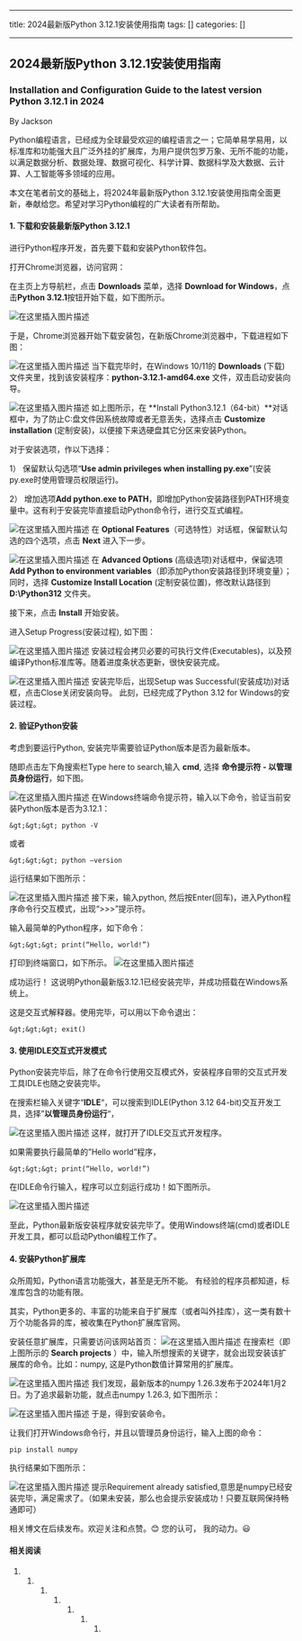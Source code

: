 
--- 
title:  2024最新版Python 3.12.1安装使用指南 
tags: []
categories: [] 

---
## 2024最新版Python 3.12.1安装使用指南

### Installation and Configuration Guide to the latest version Python 3.12.1 in 2024

By Jackson

>  
 Python编程语言，已经成为全球最受欢迎的编程语言之一；它简单易学易用，以标准库和功能强大且广泛外挂的扩展库，为用户提供包罗万象、无所不能的功能，以满足数据分析、数据处理、数据可视化、科学计算、数据科学及大数据、云计算、人工智能等多领域的应用。 


本文在笔者前文的基础上，将2024年最新版Python 3.12.1安装使用指南全面更新，奉献给您。希望对学习Python编程的广大读者有所帮助。

#### 1. 下载和安装最新版Python 3.12.1

进行Python程序开发，首先要下载和安装Python软件包。

打开Chrome浏览器，访问官网：

在主页上方导航栏，点击 **Downloads** 菜单，选择 **Download for Windows**，点击**Python 3.12.1**按钮开始下载，如下图所示。

<img src="https://img-blog.csdnimg.cn/direct/1c105101a68c4513b99ed0c7b3fdcac1.png" alt="在这里插入图片描述">

于是，Chrome浏览器开始下载安装包，在新版Chrome浏览器中，下载进程如下图：

<img src="https://img-blog.csdnimg.cn/direct/c6f439483fad4951ab503891765c29f3.png" alt="在这里插入图片描述"> 当下载完毕时，在Windows 10/11的 **Downloads** (下载)文件夹里，找到该安装程序：**python-3.12.1-amd64.exe** 文件，双击启动安装向导。

<img src="https://img-blog.csdnimg.cn/direct/1be3ae0fb85841b29e7537c04c47c1c6.png" alt="在这里插入图片描述"> 如上图所示，在 **Install Python3.12.1（64-bit）**对话框中，为了防止C:盘文件因系统故障或者无意丢失，选择点击 **Customize installation** (定制安装)，以便接下来选硬盘其它分区来安装Python。

对于安装选项，作以下选择：

1） 保留默认勾选项“**Use admin privileges when installing py.exe**”(安装py.exe时使用管理员权限运行)。

2） 增加选项**Add python.exe to PATH**，即增加Python安装路径到PATH环境变量中。这有利于安装完毕直接启动Python命令行，进行交互式编程。

<img src="https://img-blog.csdnimg.cn/direct/a32f659006c44e2cbccf3137bc6c114f.png" alt="在这里插入图片描述"> 在 **Optional Features**（可选特性）对话框，保留默认勾选的四个选项，点击 **Next** 进入下一步。

<img src="https://img-blog.csdnimg.cn/direct/179ae28ea09e440090e8920230274014.png" alt="在这里插入图片描述"> 在 **Advanced Options** (高级选项)对话框中，保留选项 **Add Python to environment variables**（即添加Python安装路径到环境变量）；同时，选择 **Customize Install Location** (定制安装位置)，修改默认路径到 **D:\Python312** 文件夹。

接下来，点击 **Install** 开始安装。

进入Setup Progress(安装过程), 如下图：

<img src="https://img-blog.csdnimg.cn/direct/42c37421698d4fe0b2018be0c7365165.png" alt="在这里插入图片描述"> 安装过程会拷贝必要的可执行文件(Executables)，以及预编译Python标准库等。随着进度条状态更新，很快安装完成。

<img src="https://img-blog.csdnimg.cn/direct/b871201c169648bab43191303bec9701.png" alt="在这里插入图片描述"> 安装完毕后，出现Setup was Successful(安装成功)对话框，点击Close关闭安装向导。 此刻，已经完成了Python 3.12 for Windows的安装过程。

#### 2. 验证Python安装

考虑到要运行Python, 安装完毕需要验证Python版本是否为最新版本。

随即点击左下角搜索栏Type here to search,输入 **cmd**, 选择 **命令提示符 - 以管理员身份运行**，如下图。

<img src="https://img-blog.csdnimg.cn/direct/5d486a7c1c374ac79e82727566a5348d.png" alt="在这里插入图片描述"> 在Windows终端命令提示符，输入以下命令，验证当前安装Python版本是否为3.12.1：

```
&gt;&gt;&gt; python -V

```

或者

```
&gt;&gt;&gt; python –version

```

运行结果如下图所示：

<img src="https://img-blog.csdnimg.cn/direct/74e55f93e3114c39ad414231a74403c1.png" alt="在这里插入图片描述"> 接下来，输入python, 然后按Enter(回车)，进入Python程序命令行交互模式，出现“&gt;&gt;&gt;”提示符。

输入最简单的Python程序，如下命令：

```
&gt;&gt;&gt; print(“Hello, world!”)

```

打印到终端窗口，如下所示。 <img src="https://img-blog.csdnimg.cn/direct/bd42bcd616f4437ebf30026222b506b1.png" alt="在这里插入图片描述">

成功运行！ 这说明Python最新版3.12.1已经安装完毕，并成功搭载在Windows系统上。

这是交互式解释器。使用完毕，可以用以下命令退出：

```
&gt;&gt;&gt; exit()

```

#### 3. 使用IDLE交互式开发模式

Python安装完毕后，除了在命令行使用交互模式外，安装程序自带的交互式开发工具IDLE也随之安装完毕。

在搜索栏输入关键字“**IDLE**“，可以搜索到IDLE(Python 3.12 64-bit)交互开发工具，选择”**以管理员身份运行**“，

<img src="https://img-blog.csdnimg.cn/direct/4be3e7a2bb654eee8e700ad2a855638c.png" alt="在这里插入图片描述"> 这样，就打开了IDLE交互式开发程序。

如果需要执行最简单的”Hello world”程序，

```
&gt;&gt;&gt; print(“Hello, world!”)

```

在IDLE命令行输入，程序可以立刻运行成功！如下图所示。

<img src="https://img-blog.csdnimg.cn/direct/f6057f4d2ec0416b8863f324d4ad530c.png" alt="在这里插入图片描述">

至此，Python最新版安装程序就安装完毕了。使用Windows终端(cmd)或者IDLE开发工具，都可以启动Python编程工作了。

#### 4. 安装Python扩展库

众所周知，Python语言功能强大，甚至是无所不能。 有经验的程序员都知道，标准库包含的功能有限。

其实，Python更多的、丰富的功能来自于扩展库（或者叫外挂库），这一类有数十万个功能各异的库，被收集在Python扩展库官网。

安装任意扩展库，只需要访问该网站首页： <img src="https://img-blog.csdnimg.cn/direct/34d5a32805f549ffb4b6d8ae30fe60e8.png" alt="在这里插入图片描述"> 在搜索栏（即上图所示的 **Search projects** ）中，输入所想搜索的关键字，就会出现安装该扩展库的命令。比如：numpy, 这是Python数值计算常用的扩展库。

<img src="https://img-blog.csdnimg.cn/direct/dd801d57f6ae4ae5a85e53616fb1a395.png" alt="在这里插入图片描述"> 我们发现，最新版本的numpy 1.26.3发布于2024年1月2日。为了追求最新功能，就点击numpy 1.26.3, 如下图所示：

<img src="https://img-blog.csdnimg.cn/direct/88d856e4ede34a35a6693ea7634283f9.png" alt="在这里插入图片描述"> 于是，得到安装命令。

让我们打开Windows命令行，并且以管理员身份运行，输入上图的命令：

```
pip install numpy

```

执行结果如下图所示：

<img src="https://img-blog.csdnimg.cn/direct/53aede72c0da40dcb2a1c46ad15756a4.png" alt="在这里插入图片描述"> 提示Requirement already satisfied,意思是numpy已经安装完毕，满足需求了。（如果未安装，那么也会提示安装成功！只要互联网保持畅通即可）

相关博文在后续发布。欢迎关注和点赞。😊 您的认可， 我的动力。😃

#### 相关阅读
1. 1. 1. 1. 1. 1. 1. 